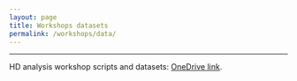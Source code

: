```yaml
---
layout: page
title: Workshops datasets
permalink: /workshops/data/
---
```


---

HD analysis workshop scripts and datasets: [OneDrive link](https://unisyd-my.sharepoint.com/:u:/g/personal/thomas_ashhurst_sydney_edu_au/EW8uRN5w53VFhubAOrk9jRkB0WbIH4UT4qsCt7Tj9pmeFQ).

